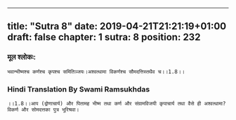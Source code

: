 
---
title: "Sutra 8"
date: 2019-04-21T21:21:19+01:00
draft: false
chapter: 1
sutra: 8
position: 232
---
### मूल श्लोकः:
```
भवान्भीष्मश्च कर्णश्च कृपश्च समितिञ्जयः।अश्वत्थामा विकर्णश्च सौमदत्तिस्तथैव च।।1.8।।

```

### Hindi Translation By Swami Ramsukhdas
```
।।1.8।।आप (द्रोणाचार्य) और पितामह भीष्म तथा कर्ण और संग्रामविजयी कृपाचार्य तथा वैसे ही अश्वत्थामा? विकर्ण और सोमदत्तका पुत्र भूरिश्रवा।

```

